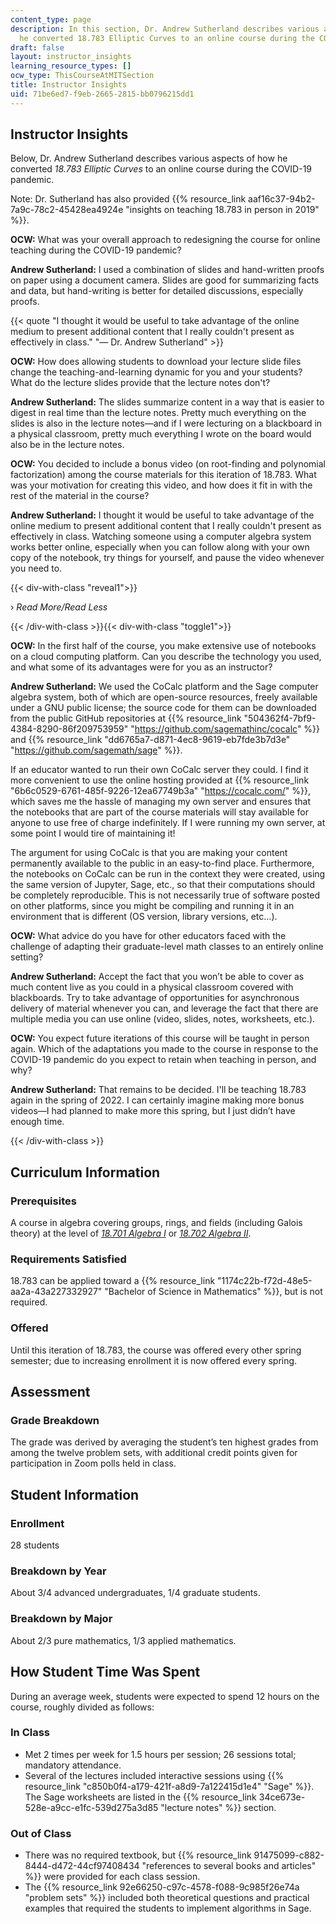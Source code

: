 ```yaml
---
content_type: page
description: In this section, Dr. Andrew Sutherland describes various aspects of how
  he converted 18.783 Elliptic Curves to an online course during the COVID-19 pandemic.
draft: false
layout: instructor_insights
learning_resource_types: []
ocw_type: ThisCourseAtMITSection
title: Instructor Insights
uid: 71be6ed7-f9eb-2665-2815-bb0796215dd1
---
```

## Instructor Insights

Below, Dr. Andrew Sutherland describes various aspects of how he converted _18.783 Elliptic Curves_ to an online course during the COVID-19 pandemic.

Note: Dr. Sutherland has also provided {{% resource_link aaf16c37-94b2-7a9c-78c2-45428ea4924e "insights on teaching 18.783 in person in 2019" %}}.

**OCW:** What was your overall approach to redesigning the course for online teaching during the COVID-19 pandemic?

**Andrew Sutherland:** I used a combination of slides and hand-written proofs on paper using a document camera. Slides are good for summarizing facts and data, but hand-writing is better for detailed discussions, especially proofs.

{{< quote "I thought it would be useful to take advantage of the online medium to present additional content that I really couldn't present as effectively in class." "— Dr. Andrew Sutherland" >}}

**OCW:** How does allowing students to download your lecture slide files change the teaching-and-learning dynamic for you and your students? What do the lecture slides provide that the lecture notes don't?

**Andrew Sutherland:** The slides summarize content in a way that is easier to digest in real time than the lecture notes. Pretty much everything on the slides is also in the lecture notes—and if I were lecturing on a blackboard in a physical classroom, pretty much everything I wrote on the board would also be in the lecture notes.

**OCW:** You decided to include a bonus video (on root-finding and polynomial factorization) among the course materials for this iteration of 18.783. What was your motivation for creating this video, and how does it fit in with the rest of the material in the course?

**Andrew Sutherland:** I thought it would be useful to take advantage of the online medium to present additional content that I really couldn't present as effectively in class. Watching someone using a computer algebra system works better online, especially when you can follow along with your own copy of the notebook, try things for yourself, and pause the video whenever you need to.

{{< div-with-class "reveal1">}}

› _Read More/Read Less_

{{< /div-with-class >}}{{< div-with-class "toggle1">}}

**OCW:** In the first half of the course, you make extensive use of notebooks on a cloud computing platform. Can you describe the technology you used, and what some of its advantages were for you as an instructor?

**Andrew Sutherland:** We used the CoCalc platform and the Sage computer algebra system, both of which are open-source resources, freely available under a GNU public license; the source code for them can be downloaded from the public GitHub repositories at {{% resource_link "504362f4-7bf9-4384-8290-86f209753959" "https://github.com/sagemathinc/cocalc" %}} and {{% resource_link "dd6765a7-d871-4ec8-9619-eb7fde3b7d3e" "https://github.com/sagemath/sage" %}}.

If an educator wanted to run their own CoCalc server they could. I find it more convenient to use the online hosting provided at {{% resource_link "6b6c0529-6761-485f-9226-12ea67749b3a" "https://cocalc.com/" %}}, which saves me the hassle of managing my own server and ensures that the notebooks that are part of the course materials will stay available for anyone to use free of charge indefinitely. If I were running my own server, at some point I would tire of maintaining it!

The argument for using CoCalc is that you are making your content permanently available to the public in an easy-to-find place. Furthermore, the notebooks on CoCalc can be run in the context they were created, using the same version of Jupyter, Sage, etc., so that their computations should be completely reproducible. This is not necessarily true of software posted on other platforms, since you might be compiling and running it in an environment that is different (OS version, library versions, etc…).

**OCW:** What advice do you have for other educators faced with the challenge of adapting their graduate-level math classes to an entirely online setting?

**Andrew Sutherland:** Accept the fact that you won’t be able to cover as much content live as you could in a physical classroom covered with blackboards. Try to take advantage of opportunities for asynchronous delivery of material whenever you can, and leverage the fact that there are multiple media you can use online (video, slides, notes, worksheets, etc.).

**OCW:** You expect future iterations of this course will be taught in person again. Which of the adaptations you made to the course in response to the COVID-19 pandemic do you expect to retain when teaching in person, and why?

**Andrew Sutherland:** That remains to be decided. I'll be teaching 18.783 again in the spring of 2022. I can certainly imagine making more bonus videos—I had planned to make more this spring, but I just didn’t have enough time.

{{< /div-with-class >}}

## Curriculum Information

### Prerequisites

A course in algebra covering groups, rings, and fields (including Galois theory) at the level of [_18.701 Algebra I_](/courses/18-701-algebra-i-fall-2010) or [_18.702 Algebra II_](/courses/18-702-algebra-ii-spring-2011).

### Requirements Satisfied

18.783 can be applied toward a {{% resource_link "1174c22b-f72d-48e5-aa2a-43a227332927" "Bachelor of Science in Mathematics" %}}, but is not required.

### Offered

Until this iteration of 18.783, the course was offered every other spring semester; due to increasing enrollment it is now offered every spring.

## Assessment

### Grade Breakdown

The grade was derived by averaging the student’s ten highest grades from among the twelve problem sets, with additional credit points given for participation in Zoom polls held in class.

## Student Information

### Enrollment

28 students

### Breakdown by Year

About 3/4 advanced undergraduates, 1/4 graduate students.

### Breakdown by Major

About 2/3 pure mathematics, 1/3 applied mathematics.

## How Student Time Was Spent

During an average week, students were expected to spend 12 hours on the course, roughly divided as follows:

### In Class

- Met 2 times per week for 1.5 hours per session; 26 sessions total; mandatory attendance.
- Several of the lectures included interactive sessions using {{% resource_link "c850b0f4-a179-421f-a8d9-7a122415d1e4" "Sage" %}}. The Sage worksheets are listed in the {{% resource_link 34ce673e-528e-a9cc-e1fc-539d275a3d85 "lecture notes" %}} section.

### Out of Class

- There was no required textbook, but {{% resource_link 91475099-c882-8444-d472-44cf97408434 "references to several books and articles" %}} were provided for each class session.
- The {{% resource_link 92e66250-c97c-4578-f088-9c985f26e74a "problem sets" %}} included both theoretical questions and practical examples that required the students to implement algorithms in Sage.